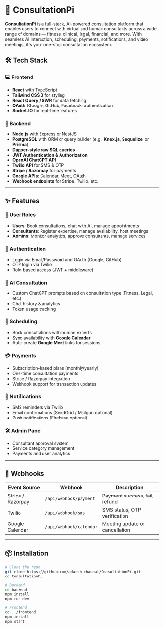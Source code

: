 # 🚀 ConsultationPi

**ConsultationPi** is a full-stack, AI-powered consultation platform that enables users to connect with virtual and human consultants across a wide range of domains — fitness, clinical, legal, financial, and more. With seamless AI interaction, scheduling, payments, notifications, and video meetings, it's your one-stop consultation ecosystem.

## 🛠 Tech Stack

### 💻 Frontend
- **React** with TypeScript
- **Tailwind CSS 3** for styling
- **React Query / SWR** for data fetching
- **OAuth** (Google, GitHub, Facebook) authentication
- **Socket.IO** for real-time features

### 🧠 Backend
- **Node.js** with Express or NestJS
- **PostgreSQL** with ORM or query builder (e.g., **Knex.js**, **Sequelize**, or **Prisma**)
- **Dapper-style raw SQL queries**
- **JWT Authentication & Authorization**
- **OpenAI ChatGPT API**
- **Twilio API** for SMS & OTP
- **Stripe / Razorpay** for payments
- **Google APIs**: Calendar, Meet, OAuth
- **Webhook endpoints** for Stripe, Twilio, etc.

---

## ✨ Features

### 👥 User Roles
- **Users**: Book consultations, chat with AI, manage appointments
- **Consultants**: Register expertise, manage availability, host meetings
- **Admins**: Monitor analytics, approve consultants, manage services

### 🔑 Authentication
- Login via Email/Password and OAuth (Google, GitHub)
- OTP login via Twilio
- Role-based access (JWT + middleware)

### 💬 AI Consultation
- Custom ChatGPT prompts based on consultation type (Fitness, Legal, etc.)
- Chat history & analytics
- Token usage tracking

### 📅 Scheduling
- Book consultations with human experts
- Sync availability with **Google Calendar**
- Auto-create **Google Meet** links for sessions

### 💳 Payments
- Subscription-based plans (monthly/yearly)
- One-time consultation payments
- Stripe / Razorpay integration
- Webhook support for transaction updates

### 📲 Notifications
- SMS reminders via Twilio
- Email confirmations (SendGrid / Mailgun optional)
- Push notifications (Firebase optional)

### 🛠 Admin Panel
- Consultant approval system
- Service category management
- Payments and user analytics

---

## 🔄 Webhooks

| Event Source | Webhook | Description |
|--------------|---------|-------------|
| Stripe / Razorpay | `/api/webhook/payment` | Payment success, fail, refund |
| Twilio | `/api/webhook/sms` | SMS status, OTP verification |
| Google Calendar | `/api/webhook/calendar` | Meeting update or cancellation |

---

## 📦 Installation

```bash
# Clone the repo
git clone https://github.com/adarsh-chaunal/ConsultationPi.git
cd ConsultationPi

# Backend
cd backend
npm install
npm run dev

# Frontend
cd ../frontend
npm install
npm start

